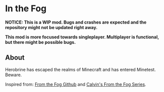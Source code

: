 # In the Fog

**NOTICE: This is a WIP mod. Bugs and crashes are expected and the repository might not be updated right away.**

**This mod is more focused towards singleplayer. Multiplayer is functional, but there might be possible bugs.**

## About

Herobrine has escaped the realms of Minecraft and has entered Minetest. Beware.

Inspired from: [From the Fog Github](https://github.com/LunarEclipseStudios/From-The-Fog) and [Calvin's From the Fog Series](https://www.youtube.com/@Calvin9000).
